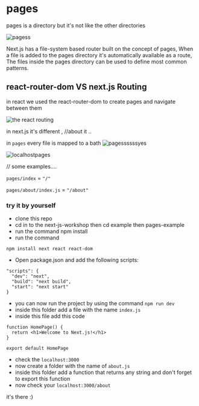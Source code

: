 # pages

pages is a directory but it's not like the other directories

![pagess](https://user-images.githubusercontent.com/57558867/89291685-a6fe2000-d663-11ea-8549-3086c52c99a1.png)

Next.js has a file-system based router built on the concept of pages, When a file is added to the pages directory it's automatically available as a route,
The files inside the pages directory can be used to define most common patterns.


## react-router-dom VS next.js Routing 
in react we used the react-router-dom to create pages and navigate between them 

![the react routing](https://user-images.githubusercontent.com/57558867/89289277-a19ed680-d65f-11ea-84d8-91ff7168343c.png)

in next.js it's different , //about it ..

in `pages` every file is mapped to a bath
![pagessssssyes](https://user-images.githubusercontent.com/57558867/89456497-a2715e80-d76c-11ea-8f46-2c8bb72fa551.png)

![localhostpages](https://user-images.githubusercontent.com/57558867/89456493-a1403180-d76c-11ea-8ed8-4f9d3ec62331.png)

// some examples....

`pages/index` = `"/"`

`pages/about/index.js` = `"/about"`
### try it by yourself 
- clone this repo 
- cd in to the next-js-workshop then cd example then pages-example 
- run the command npm install
- run the command 
```
npm install next react react-dom
```
- Open package.json and add the following scripts:
```
"scripts": {
  "dev": "next",
  "build": "next build",
  "start": "next start"
}
```
- you can now run the project by using the command `npm run dev` 
- inside this folder add a file with the name `index.js`
- inside this file add this code 
```
function HomePage() {
  return <h1>Welcome to Next.js!</h1>
}

export default HomePage
```
- check the `localhost:3000`
- now create a folder with the name of `about.js`
- inside this folder add a function that returns any string and don't forget to export this function 
- now check your `localhost:3000/about` 

it's there :) 
